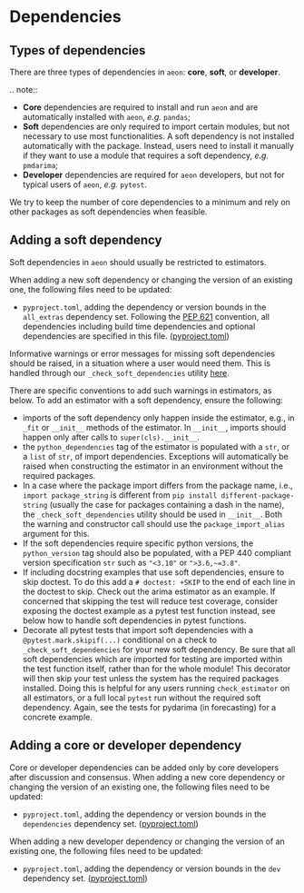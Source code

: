 # Dependencies

## Types of dependencies

There are three types of dependencies in ``aeon``: **core**, **soft**, or **developer**.

.. note::

   * **Core** dependencies are required to install and run ``aeon`` and are automatically installed with ``aeon``, *e.g.*  ``pandas``;
   * **Soft** dependencies are only required to import certain modules, but not necessary to use most functionalities. A soft dependency is not installed automatically with the package. Instead, users need to install it manually if they want to use a module that requires a soft dependency, *e.g.* ``pmdarima``;
   * **Developer** dependencies are required for ``aeon`` developers, but not for typical users of ``aeon``, *e.g.* ``pytest``.


We try to keep the number of core dependencies to a minimum and rely on other packages as soft dependencies when feasible.

## Adding a soft dependency

Soft dependencies in `aeon` should usually be restricted to estimators.

When adding a new soft dependency or changing the version of an existing one, the following files need to be updated:

- `pyproject.toml`, adding the dependency or version bounds in the `all_extras` dependency set. Following the [PEP 621](https://www.python.org/dev/peps/pep-0621/) convention, all dependencies including build time dependencies and optional dependencies are specified in this file. ([pyproject.toml](https://github.com/aeon-toolkit/aeon/blob/main/pyproject.toml))

Informative warnings or error messages for missing soft dependencies should be raised, in a situation where a user would need them. This is handled through our `_check_soft_dependencies` utility [here](https://github.com/aeon-toolkit/aeon/blob/main/aeon/utils/validation/_dependencies.py).

There are specific conventions to add such warnings in estimators, as below. To add an estimator with a soft dependency, ensure the following:

- imports of the soft dependency only happen inside the estimator, e.g., in `_fit` or `__init__` methods of the estimator. In `__init__`, imports should happen only after calls to `super(cls).__init__`.
- the `python_dependencies` tag of the estimator is populated with a `str`, or a `list` of `str`, of import dependencies. Exceptions will automatically be raised when constructing the estimator in an environment without the required packages.
- In a case where the package import differs from the package name, i.e., `import package_string` is different from `pip install different-package-string` (usually the case for packages containing a dash in the name), the `_check_soft_dependencies` utility should be used in `__init__`. Both the warning and constructor call should use the `package_import_alias` argument for this.
- If the soft dependencies require specific python versions, the `python_version` tag should also be populated, with a PEP 440 compliant version specification `str` such as `"<3.10"` or `">3.6,~=3.8"`.
- If including docstring examples that use soft dependencies, ensure to skip doctest. To do this add a `# doctest: +SKIP` to the end of each line in the doctest to skip. Check out the arima estimator as an example. If concerned that skipping the test will reduce test coverage, consider exposing the doctest example as a pytest test function instead, see below how to handle soft dependencies in pytest functions.
- Decorate all pytest tests that import soft dependencies with a `@pytest.mark.skipif(...)` conditional on a check to `_check_soft_dependencies` for your new soft dependency. Be sure that all soft dependencies which are imported for testing are imported within the test function itself, rather than for the whole module! This decorator will then skip your test unless the system has the required packages installed. Doing this is helpful for any users running `check_estimator` on all estimators, or a full local `pytest` run without the required soft dependency. Again, see the tests for pydarima (in forecasting) for a concrete example.

## Adding a core or developer dependency

Core or developer dependencies can be added only by core developers after discussion and consensus. When adding a new core dependency or changing the version of an existing one, the following files need to be updated:

- `pyproject.toml`, adding the dependency or version bounds in the `dependencies` dependency set. ([pyproject.toml](https://github.com/aeon-toolkit/aeon/blob/main/pyproject.toml))

When adding a new developer dependency or changing the version of an existing one, the following files need to be updated:

- `pyproject.toml`, adding the dependency or version bounds in the `dev` dependency set. ([pyproject.toml](https://github.com/aeon-toolkit/aeon/blob/main/pyproject.toml))
